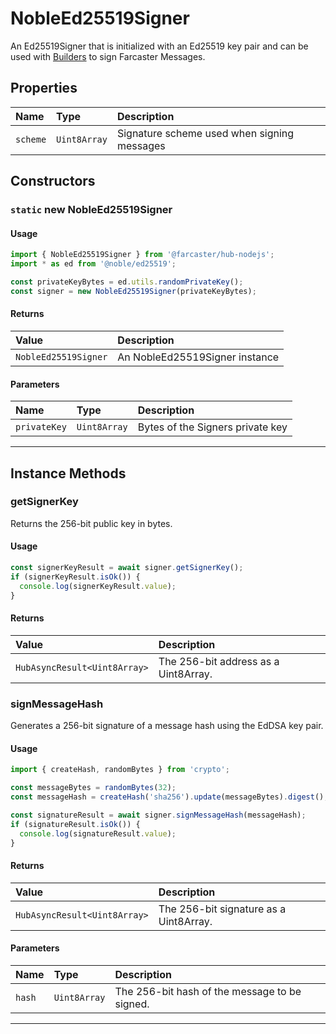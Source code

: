 # NobleEd25519Signer

An Ed25519Signer that is initialized with an Ed25519 key pair and can be used with [Builders](../builders/builders.md) to sign Farcaster Messages.

## Properties

| Name     | Type         | Description                                 |
| :------- | :----------- | :------------------------------------------ |
| `scheme` | `Uint8Array` | Signature scheme used when signing messages |

## Constructors

### `static` new NobleEd25519Signer

#### Usage

```typescript
import { NobleEd25519Signer } from '@farcaster/hub-nodejs';
import * as ed from '@noble/ed25519';

const privateKeyBytes = ed.utils.randomPrivateKey();
const signer = new NobleEd25519Signer(privateKeyBytes);
```

#### Returns

| Value                | Description                    |
| :------------------- | :----------------------------- |
| `NobleEd25519Signer` | An NobleEd25519Signer instance |

#### Parameters

| Name         | Type         | Description                      |
| :----------- | :----------- | :------------------------------- |
| `privateKey` | `Uint8Array` | Bytes of the Signers private key |

---

## Instance Methods

### getSignerKey

Returns the 256-bit public key in bytes.

#### Usage

```typescript
const signerKeyResult = await signer.getSignerKey();
if (signerKeyResult.isOk()) {
  console.log(signerKeyResult.value);
}
```

#### Returns

| Value                        | Description                          |
| :--------------------------- | :----------------------------------- |
| `HubAsyncResult<Uint8Array>` | The 256-bit address as a Uint8Array. |

### signMessageHash

Generates a 256-bit signature of a message hash using the EdDSA key pair.

#### Usage

```typescript
import { createHash, randomBytes } from 'crypto';

const messageBytes = randomBytes(32);
const messageHash = createHash('sha256').update(messageBytes).digest();

const signatureResult = await signer.signMessageHash(messageHash);
if (signatureResult.isOk()) {
  console.log(signatureResult.value);
}
```

#### Returns

| Value                        | Description                            |
| :--------------------------- | :------------------------------------- |
| `HubAsyncResult<Uint8Array>` | The 256-bit signature as a Uint8Array. |

#### Parameters

| Name   | Type         | Description                                   |
| :----- | :----------- | :-------------------------------------------- |
| `hash` | `Uint8Array` | The 256-bit hash of the message to be signed. |

---
